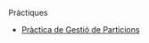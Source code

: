 Pràctiques

- [Pràctica de Gestió de Particions](https://htmlpreview.github.io/?https://github.com/OscarBePl/Portfoli/blob/main/Moduls/M01-SistemesInformatics/UF2/Pr%C3%A0ctica%20Gesti%C3%B3%20De%20Particions/Pr%C3%A0cticaGesti%C3%B3DeParticions.html)
